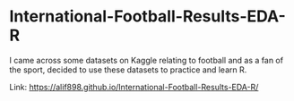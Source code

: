 # International-Football-Results-EDA-R
I came across some datasets on Kaggle relating to football and as a fan of the sport, decided to use these datasets to practice and learn R.

Link: https://alif898.github.io/International-Football-Results-EDA-R/
